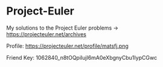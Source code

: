 # Project-Euler
My solutions to the Project Euler problems -> https://projecteuler.net/archives


Profile:
https://projecteuler.net/profile/matsfj.png

Friend Key: 1062840_n8tOQpiIujl6mA0eXbgnyCbu1IypCGwc

